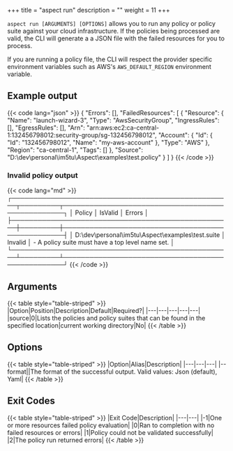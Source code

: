 +++
title = "aspect run"
description = ""
weight = 11
+++

`aspect run [ARGUMENTS] [OPTIONS]` allows you to run any policy or policy suite against your cloud infrastructure. If the policies being processed are valid, the CLI will generate a a JSON file with the failed resources for you to process.

If you are running a policy file, the CLI will respect the provider specific environment variables such as AWS's `AWS_DEFAULT_REGION` environment variable.

## Example output

{{< code lang="json" >}}
{
  "Errors": [],
  "FailedResources": [
    {
      "Resource": {
        "Name": "launch-wizard-3",
        "Type": "AwsSecurityGroup",
        "IngressRules": [],
        "EgressRules": [],
        "Arn": "arn:aws:ec2:ca-central-1:132456798012:security-group/sg-132456798012",
        "Account": {
          "Id": {
            "Id": "132456798012",
            "Name": "my-aws-account"
          },
          "Type": "AWS"
        },
        "Region": "ca-central-1",
        "Tags": []
      },
      "Source": "D:\\dev\\personal\\im5tu\\Aspect\\examples\\test.policy"
    }
  ]
}
{{< /code >}}

### Invalid policy output

{{< code lang="md" >}}
┌───────────────────────────────────────────────────┬─────────┬──────────────────────────────────────────────────┐
│ Policy                                            │ IsValid │ Errors                                           │
├───────────────────────────────────────────────────┼─────────┼──────────────────────────────────────────────────┤
│ D:\dev\personal\im5tu\Aspect\examples\test.suite  │ Invalid │ - A policy suite must have a top level name set. │
└───────────────────────────────────────────────────┴─────────┴──────────────────────────────────────────────────┘
{{< /code >}}

## Arguments

{{< table style="table-striped" >}}
|Option|Position|Description|Default|Required?|
|---|---|---|---|---|
|source|0|Lists the policies and policy suites that can be found in the specified location|current working directory|No|
{{< /table >}}


## Options

{{< table style="table-striped" >}}
|Option|Alias|Description|
|---|---|---|
|--format||The format of the successful output. Valid values: Json (default), Yaml|
{{< /table >}}

## Exit Codes

{{< table style="table-striped" >}}
|Exit Code|Description|
|---|---|
|-1|One or more resources failed policy evaluation|
|0|Ran to completion with no failed resources or errors|
|1|Policy could not be validated successfully|
|2|The policy run returned errors|
{{< /table >}}
